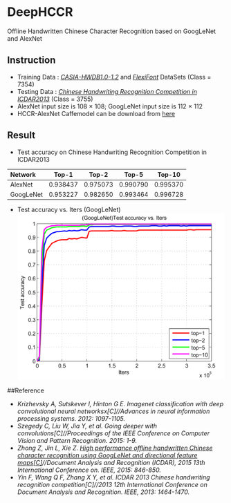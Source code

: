 # DeepHCCR
Offline Handwritten Chinese Character Recognition based on GoogLeNet and AlexNet

## Instruction

- Training Data : [*CASIA-HWDB1.0-1.2*](http://www.nlpr.ia.ac.cn/databases/handwriting/Offline_database.html) and [*FlexiFont*](http://www.flexifont.com/flexifont-chn/login/) DataSets (Class = 7354)
- Testing Data : [*Chinese Handwriting Recognition Competition in ICDAR2013*](http://www.nlpr.ia.ac.cn/events/CHRcompetition2013/competition/Home.html) (Class = 3755)
- AlexNet input size is 108 × 108; GoogLeNet input size is 112 × 112
- HCCR-AlexNet Caffemodel can be download from [here](http://pan.baidu.com/s/1bpHT0SZ) 




## Result
- Test accuracy on Chinese Handwriting Recognition Competition in ICDAR2013

|Network|Top-1|Top-2|Top-5|Top-10|
|:---|---|---|---|----
|AlexNet  |0.938437|0.975073|0.990790|0.995370|
|GoogLeNet|0.953227|0.982650|0.993464|0.996728|

-  Test accuracy vs. Iters (GoogLeNet)  
![GoogLeNet](util/Test_Accuracy_GoogLeNet.png "GoogLeNet Test Accuracy")
 
##Reference 
- *Krizhevsky A, Sutskever I, Hinton G E. Imagenet classification with deep convolutional neural networksx[C]//Advances in neural information processing systems. 2012: 1097-1105.*
- *Szegedy C, Liu W, Jia Y, et al. Going deeper with convolutions[C]//Proceedings of the IEEE Conference on Computer Vision and Pattern Recognition. 2015: 1-9.*
- *Zhong Z, Jin L, Xie Z. [High performance offline handwritten Chinese character recognition using GoogLeNet and directional feature maps[C]](http://ieeexplore.ieee.org/xpls/abs_all.jsp?arnumber=7333881)//Document Analysis and Recognition (ICDAR), 2015 13th International Conference on. IEEE, 2015: 846-850.*
- *Yin F, Wang Q F, Zhang X Y, et al. ICDAR 2013 Chinese handwriting recognition competition[C]//2013 12th International Conference on Document Analysis and Recognition. IEEE, 2013: 1464-1470.*
